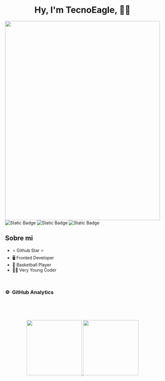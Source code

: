 <div align="center">
<h1 align="center">Hy, I'm TecnoEagle, 👋🏼</h1>
</div>
<img style="height: 650px; width: 100%;" src="https://img.freepik.com/fotos-premium/pegatina-nino-programando-robot-usando-diseno-creativo-linea-negrita-lindo-estilo-kawaii_655090-454953.jpg">

<img alt="Static Badge" src="https://badgen.net/static/HTML/4.4/orange">
<img alt="Static Badge" src="https://badgen.net/static/CSS/4.3/00eeee">
<img alt="Static Badge" src="https://badgen.net/static/JS/4.0/eeee00">


## Sobre mi

- ⭐ Github Star ⭐ 
- 🖥️ Fronted Developer
- 🏀 Basketball Player
- 👦🏼 Very Young Coder

<br>

### ⚙️ &nbsp;GitHub Analytics

<br>
<br>
<br>

<p align="center">
<a href="https://github.com/ArisGuimera">
  <img height="180em" src="https://github-readme-stats-eight-theta.vercel.app/api?username=TecnoEagle&show_icons=true&theme=algolia&include_all_commits=true&count_private=true"/>
  <img height="180em" src="https://github-readme-stats-eight-theta.vercel.app/api/top-langs/?username=TecnoEagle&layout=compact&langs_count=8&theme=algolia"/>
</a>
</p>
